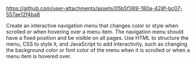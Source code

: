 

https://github.com/user-attachments/assets/05b5f369-180a-428f-bc07-557ae12f4ba8


Create an interactive navigation menu that changes color or style when scrolled or when hovering over a menu item. The navigation menu should have a fixed position and be visible on all pages. Use HTML to structure the menu, CSS to style it, and JavaScript to add interactivity, such as changing the background color or font color of the menu when it is scrolled or when a menu item is hovered over.
